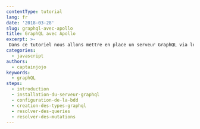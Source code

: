 ```yaml
---
contentType: tutorial
lang: fr
date: '2018-03-28'
slug: graphql-avec-apollo
title: GraphQL avec Apollo
excerpt: >-
 Dans ce tutoriel nous allons mettre en place un serveur GraphQL via le framework Apollo
categories:
  - javascript
authors:
  - captainjojo
keywords:
  - graphQL
steps:
  - introduction
  - installation-du-serveur-graphql
  - configuration-de-la-bdd
  - creation-des-types-graphql
  - resolver-des-queries
  - resolver-des-mutations
---
```

